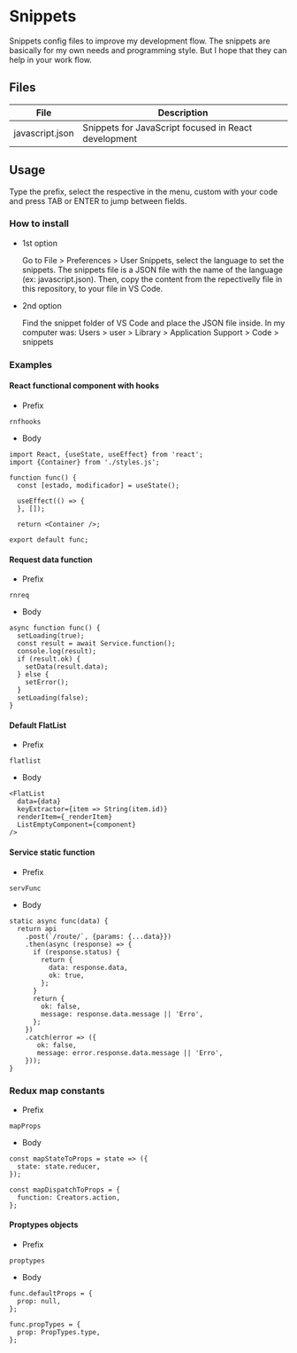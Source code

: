# Snippets
Snippets config files to improve my development flow. The snippets are basically for my own needs and programming style. But I hope that they can help in your work flow.

## Files
|File   |Description   |
|---|---|
|javascript.json   |Snippets for JavaScript focused in React development   |

## Usage
Type the prefix, select the respective in the menu, custom with your code and press TAB or ENTER to jump between fields.

### How to install
- 1st option

  Go to File > Preferences > User Snippets, select the language to set the snippets. The snippets file is a JSON file with the name of the language (ex: javascript.json). Then, copy the content from the repectivelly file in this repository, to your file in VS Code.
  
- 2nd option

  Find the snippet folder of VS Code and place the JSON file inside. In my computer was: Users > user > Library > Application Support > Code > snippets

### Examples

#### React functional component with hooks
- Prefix
````
rnfhooks
````

- Body
`````
import React, {useState, useEffect} from 'react';
import {Container} from './styles.js';

function func() {
  const [estado, modificador] = useState();

  useEffect(() => {
  }, []);

  return <Container />;

export default func;
`````

#### Request data function
- Prefix
`````
rnreq
`````

- Body
`````
async function func() {
  setLoading(true);
  const result = await Service.function();
  console.log(result);
  if (result.ok) {
    setData(result.data);
  } else {
    setError();
  }
  setLoading(false);
}
`````

#### Default FlatList
- Prefix
`````
flatlist
`````

- Body
`````
<FlatList
  data={data}
  keyExtractor={item => String(item.id)}
  renderItem={_renderItem}
  ListEmptyComponent={component}
/>
`````

#### Service static function
- Prefix
```
servFunc
```

- Body
```
static async func(data) {
  return api
    .post(`/route/`, {params: {...data}})
    .then(async (response) => {
      if (response.status) {
        return {
          data: response.data,
          ok: true,
        };
      }
      return {
        ok: false,
        message: response.data.message || 'Erro',
      };
    })
    .catch(error => ({
       ok: false,
       message: error.response.data.message || 'Erro',
    }));
}
```

### Redux map constants
- Prefix
```
mapProps
```

- Body
```
const mapStateToProps = state => ({
  state: state.reducer,
});

const mapDispatchToProps = {
  function: Creators.action,
};
```

#### Proptypes objects
- Prefix
```
proptypes
```

- Body
```
func.defaultProps = {
  prop: null,
};

func.propTypes = {
  prop: PropTypes.type,
};
```
